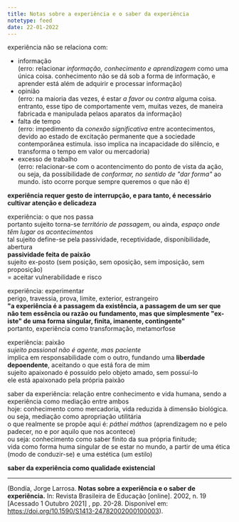 ```yaml
---
title: Notas sobre a experiência e o saber da experiência
notetype: feed
date: 22-01-2022
---
```

experiência não se relaciona com:  
- informação   
(erro: relacionar _informação, conhecimento e aprendizagem_ como uma única coisa. conhecimento não se dá sob a forma de informação, e aprender está além de adquirir e processar informação)  
- opinião   
(erro: na maioria das vezes, é estar _a favor ou contra_ alguma coisa. entranto, esse tipo de comportamente vem, muitas vezes, de maneira fabricada e manipulada pelaos aparatos da informação)  
- falta de tempo  
(erro: impedimento da _conexão significativa_ entre acontecimentos, devido ao estado de excitação permanente que a sociedade contemporânea estimula. isso implica na incapacidade do silêncio, e transforma o tempo em valor ou mercadoria)  
- excesso de trabalho  
(erro: relacionar-se com o acontencimento do ponto de vista da ação, ou seja, da possibilidade de _conformar, no sentido de "dar forma"_ ao mundo. isto ocorre porque sempre queremos o que não é)

**experiência requer gesto de interrupção, e para tanto, é necessário cultivar atenção e delicadeza**

experiência: o que nos passa  
portanto sujeito torna-se _território de passagem_, ou ainda, _espaço onde têm lugar os acontecimentos_  
tal sujeito define-se pela passividade, receptividade, disponibilidade, abertura  
**passividade feita de paixão**  
sujeito ex-posto (sem posição, sem oposição, sem imposição, sem proposição)  
= aceitar vulnerabilidade e risco

experiência: experimentar  
perigo, travessia, prova, limite, exterior, estrangeiro  
**"a experiência é a passagem da existência, a passagem de um ser que não tem essência ou razão ou fundamento, mas que simplesmente "ex-iste" de uma forma singular, finita, imanente, contingente"**  
portanto, experiência como transformação, metamorfose

experiência: paixão  
_sujeito passional não é agente, mas paciente_  
implica em responsabilidade com o outro, fundando uma **liberdade depoendente**, aceitando o que está fora de mim <br>sujeito apaixonado é possuído pelo objeto amado, sem possuí-lo <br>ele está apaixonado pela própria paixão

saber da experiência: relação entre conhecimento e vida humana, sendo a experiência como mediação entre ambos  
hoje: conhecimento como mercadoria, vida reduzida à dimensão biológica. ou seja, mediação como apropriação utilitária  
o que realmente se propõe aqui é: *páthei máthos* (aprendizagem no e pelo padecer, no e por aquilo que nos acontece)  
ou seja: conhecimento como saber finito da sua própria finitude;<br> vida como forma huma singular de se estar no mundo, a partir de uma ética (modo de conduzir-se) e uma estética (um estilo)  

**saber da experiência como qualidade existencial**

---

(Bondía, Jorge Larrosa. <strong>Notas sobre a experiência e o saber de experiência.</strong> In: Revista Brasileira de Educação [online]. 2002, n. 19 [Acessado 1 Outubro 2021] , pp. 20-28. Disponível em: <https://doi.org/10.1590/S1413-24782002000100003>).






